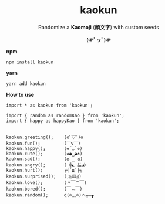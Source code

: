 <h1 align="center"> kaokun </h1>
<div align="center">

Randomize a **Kaomoji** (**顔文字**) with custom seeds

**(☞ﾟヮﾟ)☞**

</div>

**npm**

```
npm install kaokun
```
**yarn**

```
yarn add kaokun
```

**How to use**
```
import * as kaokun from 'kaokun';

import { random as randomKao } from 'kaokun';
import { happy as happyKao } from 'kaokun';


kaokun.greeting();    (oﾟ▽ﾟ)o
kaokun.fun();         (￣∇￣)
kaokun.happy();       (❁´◡`❁)
kaokun.cute();        (✿◕‿◕✿)
kaokun.sad();         (ಥ _ ಥ)
kaokun.angry();       ( ╬◣ 益◢）
kaokun.hurt();        ┌┤´д`├┐
kaokun.surprised();   (;≧皿≦)
kaokun.love();        (〃￣︶￣)
kaokun.bored();       (￣﹃￣)
kaokun.random();      q(⊙﹏⊙)ヘ┳━┳
```
